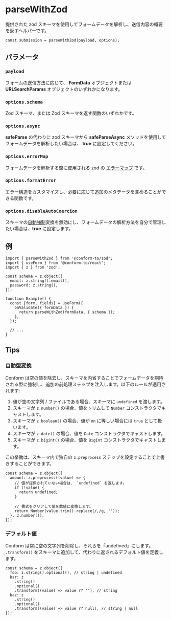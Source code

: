 # parseWithZod

提供された zod スキーマを使用してフォームデータを解析し、送信内容の概要を返すヘルパーです。

```tsx
const submission = parseWithZod(payload, options);
```

## パラメータ

### `payload`

フォームの送信方法に応じて、 **FormData** オブジェクトまたは **URLSearchParams** オブジェクトのいずれかになります。

### `options.schema`

Zod スキーマ、または Zod スキーマを返す関数のいずれかです。

### `options.async`

**safeParse** の代わりに zod スキーマから **safeParseAsync** メソッドを使用してフォームデータを解析したい場合は、 **true** に設定してください。

### `options.errorMap`

フォームデータを解析する際に使用される zod の [エラーマップ](https://github.com/colinhacks/zod/blob/master/ERROR_HANDLING.md#contextual-error-map) です。

### `options.formatError`

エラー構造をカスタマイズし、必要に応じて追加のメタデータを含めることができる関数です。

### `options.disableAutoCoercion`

スキーマの[自動強制](#自動型変換)変換を無効にし、フォームデータの解析方法を自分で管理したい場合は、**true** に設定します。

## 例

```tsx
import { parseWithZod } from '@conform-to/zod';
import { useForm } from '@conform-to/react';
import { z } from 'zod';

const schema = z.object({
  email: z.string().email(),
  password: z.string(),
});

function Example() {
  const [form, fields] = useForm({
    onValidate({ formData }) {
      return parseWithZod(formData, { schema });
    },
  });

  // ...
}
```

## Tips

### 自動型変換

Conform は空の値を除去し、スキーマを内省することでフォームデータを期待される型に強制し、追加の前処理ステップを注入します。以下のルールが適用されます:

1. 値が空の文字列 / ファイルである場合、スキーマに `undefined` を渡します。
2. スキーマが `z.number()` の場合、値をトリムして `Number` コンストラクタでキャストします。
3. スキーマが `z.boolean()` の場合、値が `on` に等しい場合には `true` として扱います。
4. スキーマが `z.date()` の場合、値を `Date` コンストラクタでキャストします。
5. スキーマが `z.bigint()` の場合、値を `BigInt` コンストラクタでキャストします。

この挙動は、スキーマ内で独自の `z.preprocess` ステップを設定することで上書きすることができます。

```tsx
const schema = z.object({
  amount: z.preprocess((value) => {
    // 値が提供されていない場合は、 `undefined` を返します。
    if (!value) {
      return undefined;
    }

    // 書式をクリアして値を数値に変換します。
    return Number(value.trim().replace(/,/g, ''));
  }, z.number()),
});
```

### デフォルト値

Conform は常に空の文字列を削除し、それらを「undefined」にします。 `.transform()` をスキーマに追加して、代わりに返されるデフォルト値を定義します。

```tsx
const schema = z.object({
  foo: z.string().optional(), // string | undefined
  bar: z
    .string()
    .optional()
    .transform((value) => value ?? ''), // string
  baz: z
    .string()
    .optional()
    .transform((value) => value ?? null), // string | null
});
```

